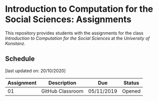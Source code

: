 # Introduction to Computation for the Social Sciences: Assignments

This repository provides students with the assignments for the class *Introduction to Computation for the Social Sciences* at the *University of Konstanz*.


## Schedule

[last updated on: 20/10/2020]

| Assignment | Description | Due | Status |
| --- | --- | --- | --- |
| 01 | GitHub Classroom | 05/11/2019 | Opened |


